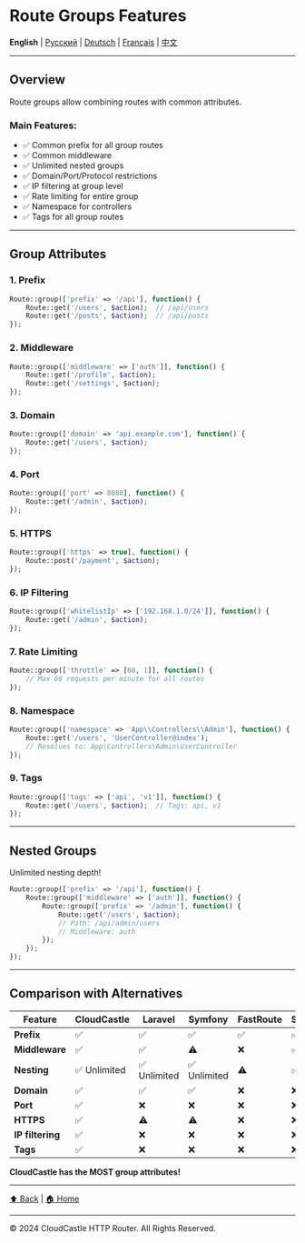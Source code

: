 # Route Groups Features

**English** | [Русский](../ru/features/GROUPS_FEATURES.md) | [Deutsch](../de/features/GROUPS_FEATURES.md) | [Français](../fr/features/GROUPS_FEATURES.md) | [中文](../zh/features/GROUPS_FEATURES.md)

---





## Overview

Route groups allow combining routes with common attributes.

### Main Features:

- ✅ Common prefix for all group routes
- ✅ Common middleware
- ✅ Unlimited nested groups
- ✅ Domain/Port/Protocol restrictions
- ✅ IP filtering at group level
- ✅ Rate limiting for entire group
- ✅ Namespace for controllers
- ✅ Tags for all group routes

---

## Group Attributes

### 1. Prefix

```php
Route::group(['prefix' => '/api'], function() {
    Route::get('/users', $action);  // /api/users
    Route::get('/posts', $action);  // /api/posts
});
```

### 2. Middleware

```php
Route::group(['middleware' => ['auth']], function() {
    Route::get('/profile', $action);
    Route::get('/settings', $action);
});
```

### 3. Domain

```php
Route::group(['domain' => 'api.example.com'], function() {
    Route::get('/users', $action);
});
```

### 4. Port

```php
Route::group(['port' => 8080], function() {
    Route::get('/admin', $action);
});
```

### 5. HTTPS

```php
Route::group(['https' => true], function() {
    Route::post('/payment', $action);
});
```

### 6. IP Filtering

```php
Route::group(['whitelistIp' => ['192.168.1.0/24']], function() {
    Route::get('/admin', $action);
});
```

### 7. Rate Limiting

```php
Route::group(['throttle' => [60, 1]], function() {
    // Max 60 requests per minute for all routes
});
```

### 8. Namespace

```php
Route::group(['namespace' => 'App\\Controllers\\Admin'], function() {
    Route::get('/users', 'UserController@index');
    // Resolves to: App\Controllers\Admin\UserController
});
```

### 9. Tags

```php
Route::group(['tags' => ['api', 'v1']], function() {
    Route::get('/users', $action);  // Tags: api, v1
});
```

---

## Nested Groups

Unlimited nesting depth!

```php
Route::group(['prefix' => '/api'], function() {
    Route::group(['middleware' => ['auth']], function() {
        Route::group(['prefix' => '/admin'], function() {
            Route::get('/users', $action);
            // Path: /api/admin/users
            // Middleware: auth
        });
    });
});
```

---

## Comparison with Alternatives

| Feature | CloudCastle | Laravel | Symfony | FastRoute | Slim |
|---------|-------------|---------|---------|-----------|------|
| **Prefix** | ✅ | ✅ | ✅ | ✅ | ✅ |
| **Middleware** | ✅ | ✅ | ⚠️ | ❌ | ✅ |
| **Nesting** | ✅ Unlimited | ✅ Unlimited | ✅ Unlimited | ⚠️ | ✅ |
| **Domain** | ✅ | ✅ | ✅ | ❌ | ❌ |
| **Port** | ✅ | ❌ | ❌ | ❌ | ❌ |
| **HTTPS** | ✅ | ⚠️ | ⚠️ | ❌ | ❌ |
| **IP filtering** | ✅ | ❌ | ❌ | ❌ | ❌ |
| **Tags** | ✅ | ❌ | ❌ | ❌ | ❌ |

**CloudCastle has the MOST group attributes!**

---

[⬆ Back](../FEATURES_INDEX.md) | [🏠 Home](../../../README.md)

---

© 2024 CloudCastle HTTP Router. All Rights Reserved.


